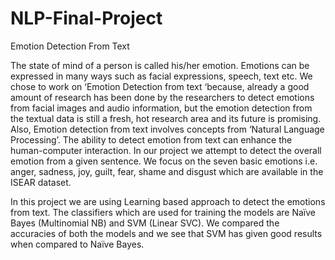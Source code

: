 # NLP-Final-Project
Emotion Detection From Text 

The state of mind of a person is called his/her emotion. Emotions can be expressed in many ways such as facial expressions, speech, text etc. We chose to work on ‘Emotion Detection from text ‘because, already a good amount of research has been done by the researchers to detect emotions from facial images and audio information, but the emotion detection from the textual data is still a fresh, hot research area and its future is promising. Also, Emotion detection from text involves concepts from ‘Natural Language Processing’. The ability to detect emotion from text can enhance the human-computer interaction. In our project we attempt to detect the overall emotion from a given sentence. We focus on the seven basic emotions i.e. anger, sadness, joy, guilt, fear, shame and disgust which are available in the ISEAR dataset. 


In this project we are using Learning based approach to detect the emotions from text. The classifiers which are used for training the models are Naïve Bayes (Multinomial NB) and SVM (Linear SVC). We compared the accuracies of both the models and we see that SVM has given good results when compared to Naïve Bayes.
